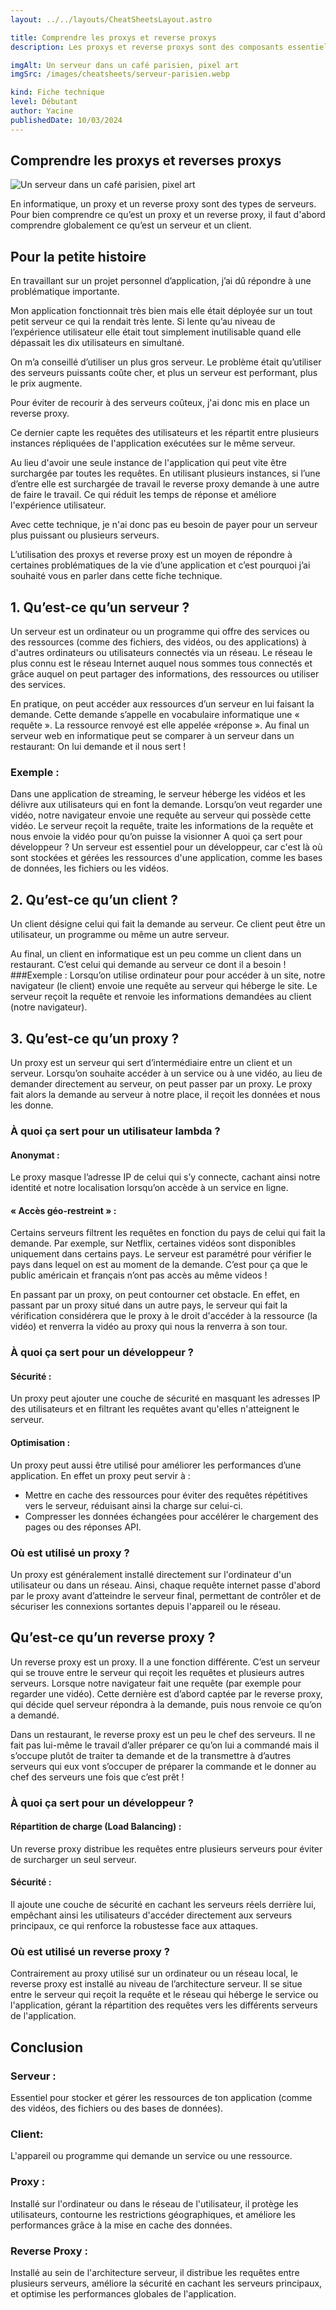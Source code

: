 ```yaml
---
layout: ../../layouts/CheatSheetsLayout.astro

title: Comprendre les proxys et reverse proxys
description: Les proxys et reverse proxys sont des composants essentiels d'architecture réseau. Ils agissent comme intermédiaires entre les utilisateurs et les serveurs, améliorant ainsi la sécurité, les performances et la gestion du trafic.

imgAlt: Un serveur dans un café parisien, pixel art
imgSrc: /images/cheatsheets/serveur-parisien.webp

kind: Fiche technique
level: Débutant
author: Yacine
publishedDate: 10/03/2024
---
```


<article>

# Comprendre les proxys et reverses proxys

![Un serveur dans un café parisien, pixel art](/images/cheatsheets/serveur-parisien.webp)

En informatique, un proxy et un reverse proxy sont des types de serveurs.
Pour bien comprendre ce qu’est un proxy et un reverse proxy, il faut d'abord comprendre globalement ce qu’est un serveur et un client.

## Pour la petite histoire

En travaillant sur un projet personnel d’application, j’ai dû répondre à une problématique importante.

Mon application fonctionnait très bien mais elle était déployée sur un tout petit serveur ce qui la rendait très lente. Si lente qu’au niveau de l’expérience utilisateur elle était tout simplement inutilisable quand elle dépassait les dix utilisateurs en simultané.

On m’a conseillé d’utiliser un plus gros serveur. Le problème était qu’utiliser des serveurs puissants coûte cher, et plus un serveur est performant, plus le prix augmente.

Pour éviter de recourir à des serveurs coûteux, j'ai donc mis en place un reverse proxy.

Ce dernier capte les requêtes des utilisateurs et les répartit entre plusieurs instances répliquées de l'application exécutées sur le même serveur.

Au lieu d'avoir une seule instance de l'application qui peut vite être surchargée par toutes les requêtes. En utilisant plusieurs instances, si l’une d’entre elle est surchargée de travail le reverse proxy demande à une autre de faire le travail. Ce qui réduit les temps de réponse et améliore l'expérience utilisateur.

Avec cette technique, je n'ai donc pas eu besoin de payer pour un serveur plus puissant ou plusieurs serveurs.

L’utilisation des proxys et reverse proxy est un moyen de répondre à certaines problématiques de la vie d’une application et c’est pourquoi j’ai souhaité vous en parler dans cette fiche technique.

## 1. Qu’est-ce qu’un serveur ?

Un serveur est un ordinateur ou un programme qui offre des services ou des ressources (comme des fichiers, des vidéos, ou des applications) à d'autres ordinateurs ou utilisateurs connectés via un réseau.
Le réseau le plus connu est le réseau Internet auquel nous sommes tous connectés et grâce auquel on peut partager des informations, des ressources ou utiliser des services.

En pratique, on peut accéder aux ressources d’un serveur en lui faisant la demande. Cette demande s’appelle en vocabulaire informatique une « requête ». La ressource renvoyé est elle appelée «réponse ».
Au final un serveur web en informatique peut se comparer à un serveur dans un restaurant: On lui demande et il nous sert !

### Exemple :

Dans une application de streaming, le serveur héberge les vidéos et les délivre aux utilisateurs qui en font la demande.
Lorsqu’on veut regarder une vidéo, notre navigateur envoie une requête au serveur qui possède cette vidéo.
Le serveur reçoit la requête, traite les informations de la requête et nous envoie la vidéo pour qu’on puisse la visionner
A quoi ça sert pour développeur ?
Un serveur est essentiel pour un développeur, car c'est là où sont stockées et gérées les ressources d'une application, comme les bases de données, les fichiers ou les vidéos.

## 2. Qu’est-ce qu’un client ?

Un client désigne celui qui fait la demande au serveur. Ce client peut être un utilisateur, un programme ou même un autre serveur.

Au final, un client en informatique est un peu comme un client dans un restaurant. C’est celui qui demande au serveur ce dont il a besoin !
###Exemple :
Lorsqu’on utilise ordinateur pour pour accéder à un site, notre navigateur (le client) envoie une requête au serveur qui héberge le site. Le serveur reçoit la requête et renvoie les informations demandées au client (notre navigateur).

## 3. Qu’est-ce qu’un proxy ?

Un proxy est un serveur qui sert d’intermédiaire entre un client et un serveur.
Lorsqu’on souhaite accéder à un service ou à une vidéo, au lieu de demander directement au serveur, on peut passer par un proxy.
Le proxy fait alors la demande au serveur à notre place, il reçoit les données et nous les donne.

### À quoi ça sert pour un utilisateur lambda ?

#### Anonymat :

Le proxy masque l’adresse IP de celui qui s’y connecte, cachant ainsi notre identité et notre localisation lorsqu’on accède à un service en ligne.

#### « Accès géo-restreint » :

Certains serveurs filtrent les requêtes en fonction du pays de celui qui fait la demande.
Par exemple, sur Netflix, certaines vidéos sont disponibles uniquement dans certains pays. Le serveur est paramétré pour vérifier le pays dans lequel on est au moment de la demande. C’est pour ça que le public américain et français n’ont pas accès au même videos !

En passant par un proxy, on peut contourner cet obstacle.
En effet, en passant par un proxy situé dans un autre pays, le serveur qui fait la vérification considérera que le proxy à le droit d'accéder à la ressource (la vidéo) et renverra la vidéo au proxy qui nous la renverra à son tour.

### À quoi ça sert pour un développeur ?

#### Sécurité :

Un proxy peut ajouter une couche de sécurité en masquant les adresses IP des utilisateurs et en filtrant les requêtes avant qu'elles n'atteignent le serveur.

#### Optimisation :

Un proxy peut aussi être utilisé pour améliorer les performances d’une application. En effet un proxy peut servir à :

- Mettre en cache des ressources pour éviter des requêtes répétitives vers le serveur, réduisant ainsi la charge sur celui-ci.
- Compresser les données échangées pour accélérer le chargement des pages ou des réponses API.

### Où est utilisé un proxy ?

Un proxy est généralement installé directement sur l'ordinateur d'un utilisateur ou dans un réseau.
Ainsi, chaque requête internet passe d'abord par le proxy avant d’atteindre le serveur final, permettant de contrôler et de sécuriser les connexions sortantes depuis l'appareil ou le réseau.

## Qu’est-ce qu’un reverse proxy ?

Un reverse proxy est un proxy. Il a une fonction différente.
C’est un serveur qui se trouve entre le serveur qui reçoit les requêtes et plusieurs autres serveurs.
Lorsque notre navigateur fait une requête (par exemple pour regarder une vidéo). Cette dernière est d’abord captée par le reverse proxy, qui décide quel serveur répondra à la demande, puis nous renvoie ce qu’on a demandé.

Dans un restaurant, le reverse proxy est un peu le chef des serveurs.
Il ne fait pas lui-même le travail d’aller préparer ce qu’on lui a commandé mais il s’occupe plutôt de traiter ta demande et de la transmettre à d’autres serveurs qui eux vont s’occuper de préparer la commande et le donner au chef des serveurs une fois que c’est prêt !

### À quoi ça sert pour un développeur ?

#### Répartition de charge (Load Balancing) :

Un reverse proxy distribue les requêtes entre plusieurs serveurs pour éviter de surcharger un seul serveur.

#### Sécurité :

Il ajoute une couche de sécurité en cachant les serveurs réels derrière lui, empêchant ainsi les utilisateurs d'accéder directement aux serveurs principaux, ce qui renforce la robustesse face aux attaques.

### Où est utilisé un reverse proxy ?

Contrairement au proxy utilisé sur un ordinateur ou un réseau local, le reverse proxy est installé au niveau de l’architecture serveur.
Il se situe entre le serveur qui reçoit la requête et le réseau qui héberge le service ou l'application, gérant la répartition des requêtes vers les différents serveurs de l'application.

# Conclusion

### Serveur :

Essentiel pour stocker et gérer les ressources de ton application (comme des vidéos, des fichiers ou des bases de données).

### Client:

L'appareil ou programme qui demande un service ou une ressource.

### Proxy :

Installé sur l'ordinateur ou dans le réseau de l'utilisateur, il protège les utilisateurs, contourne les restrictions géographiques, et améliore les performances grâce à la mise en cache des données.

### Reverse Proxy :

Installé au sein de l'architecture serveur, il distribue les requêtes entre plusieurs serveurs, améliore la sécurité en cachant les serveurs principaux, et optimise les performances globales de l'application.

</article>
